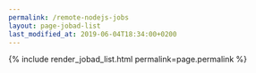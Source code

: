 ```yaml
---
permalink: /remote-nodejs-jobs
layout: page-jobad-list
last_modified_at: 2019-06-04T18:34:00+0200
---
```

{% include render_jobad_list.html permalink=page.permalink %}
